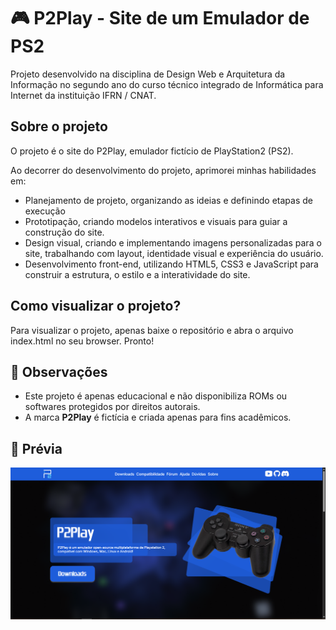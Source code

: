 # 🎮 P2Play - Site de um Emulador de PS2
Projeto desenvolvido na disciplina de Design Web e Arquitetura da Informação no segundo ano do curso técnico integrado de Informática para Internet da instituição IFRN / CNAT.

## Sobre o projeto
O projeto é o site do P2Play, emulador fictício de PlayStation2 (PS2).

Ao decorrer do desenvolvimento do projeto, aprimorei minhas habilidades em:
- Planejamento de projeto, organizando as ideias e definindo etapas de execução
- Prototipação, criando modelos interativos e visuais para guiar a construção do site.
- Design visual, criando e implementando imagens personalizadas para o site, trabalhando com layout, identidade visual e experiência do usuário.
- Desenvolvimento front-end, utilizando HTML5, CSS3 e JavaScript para construir a estrutura, o estilo e a interatividade do site.

## Como visualizar o projeto?
Para visualizar o projeto, apenas baixe o repositório e abra o arquivo index.html no seu browser. Pronto!

## 📝 Observações

- Este projeto é apenas educacional e não disponibiliza ROMs ou softwares protegidos por direitos autorais.
- A marca **P2Play** é fictícia e criada apenas para fins acadêmicos.

## 📸 Prévia

![Screenshot do site](images/previa-p2play.PNG)
